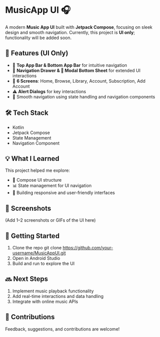 # MusicApp UI 🎧

A modern **Music App UI** built with **Jetpack Compose**, focusing on sleek design and smooth navigation. Currently, this project is **UI only**; functionality will be added soon.  

## 🔧 Features (UI Only)
- 🧭 **Top App Bar & Bottom App Bar** for intuitive navigation  
- 📂 **Navigation Drawer & 🧊 Modal Bottom Sheet** for extended UI interactions  
- 📱 **6 Screens**: Home, Browse, Library, Account, Subscription, Add Account  
- ⚠️ **Alert Dialogs** for key interactions  
- 🔄 Smooth navigation using state handling and navigation components  

## 🛠️ Tech Stack
- Kotlin  
- Jetpack Compose  
- State Management  
- Navigation Component  

## 💡 What I Learned
This project helped me explore:  
- 🧩 Compose UI structure  
- 📊 State management for UI navigation  
- 🧭 Building responsive and user-friendly interfaces  

## 📸 Screenshots
(Add 1–2 screenshots or GIFs of the UI here)

## 🚀 Getting Started
1. Clone the repo git clone https://github.com/your-username/MusicAppUI.git
3. Open in Android Studio
4. Build and run to explore the UI

## 🔜 Next Steps
1. Implement music playback functionality
2. Add real-time interactions and data handling
3. Integrate with online music APIs

## 🤝 Contributions
Feedback, suggestions, and contributions are welcome!





